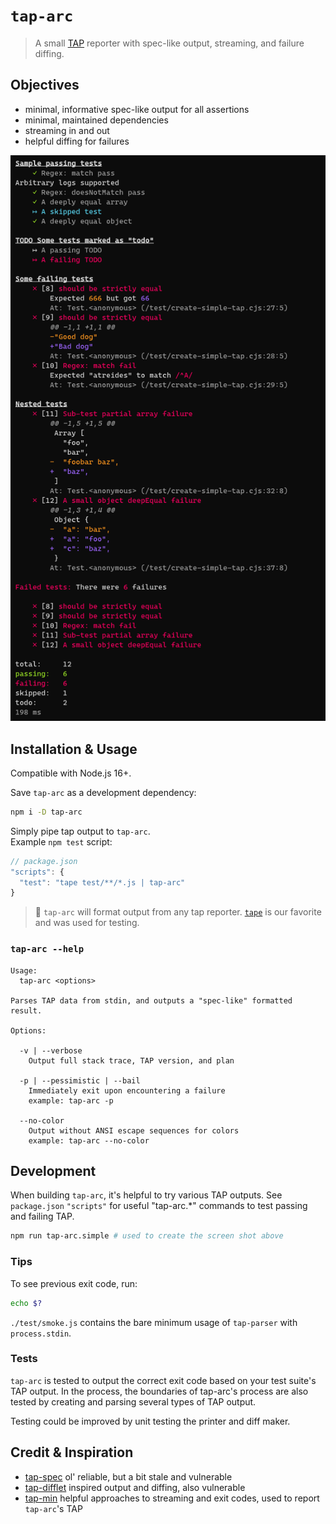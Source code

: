 # `tap-arc`

> A small [TAP](https://testanything.org/) reporter with spec-like output, streaming, and failure diffing.

## Objectives

- minimal, informative spec-like output for all assertions
- minimal, maintained dependencies
- streaming in and out
- helpful diffing for failures

![tap-arc output screen shot](./screen-shot.png)

## Installation & Usage

Compatible with Node.js 16+.

Save `tap-arc` as a development dependency:

```sh
npm i -D tap-arc
```

Simply pipe tap output to `tap-arc`.  
Example `npm test` script:

```js
// package.json
"scripts": {
  "test": "tape test/**/*.js | tap-arc"
}
```

> 💁  `tap-arc` will format output from any tap reporter. [`tape`](https://github.com/ljharb/tape) is our favorite and was used for testing.

### `tap-arc --help`

```
Usage:
  tap-arc <options>

Parses TAP data from stdin, and outputs a "spec-like" formatted result.

Options:

  -v | --verbose
    Output full stack trace, TAP version, and plan

  -p | --pessimistic | --bail
    Immediately exit upon encountering a failure
    example: tap-arc -p

  --no-color
    Output without ANSI escape sequences for colors
    example: tap-arc --no-color
```

## Development

When building `tap-arc`, it's helpful to try various TAP outputs. See `package.json` `"scripts"` for useful "tap-arc.*" commands to test passing and failing TAP.

```sh
npm run tap-arc.simple # used to create the screen shot above
```

### Tips

To see previous exit code, run:

```sh
echo $?
```

`./test/smoke.js` contains the bare minimum usage of `tap-parser` with `process.stdin`.

### Tests

`tap-arc` is tested to output the correct exit code based on your test suite's TAP output. In the process, the boundaries of tap-arc's process are also tested by creating and parsing several types of TAP output.

Testing could be improved by unit testing the printer and diff maker.

## Credit & Inspiration

- [tap-spec](https://github.com/scottcorgan/tap-spec) ol' reliable, but a bit stale and vulnerable
- [tap-difflet](https://github.com/namuol/tap-difflet) inspired output and diffing, also vulnerable
- [tap-min](https://github.com/derhuerst/tap-min) helpful approaches to streaming and exit codes, used to report `tap-arc`'s TAP
